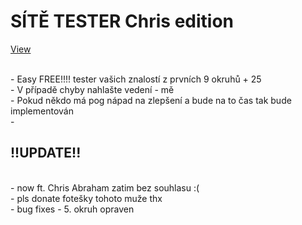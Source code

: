 <h1>SÍTĚ TESTER Chris edition</h1>


[View](https://pablomikes.github.io/Epicky-tutorial-na-SITE/)

<br>- Easy FREE!!!! tester vašich znalostí z prvních 9 okruhů + 25
<br>- V případě chyby nahlašte vedení - mě
<br>- Pokud někdo má pog nápad na zlepšení a bude na to čas tak bude implementován
<br>- 

<h2>!!UPDATE!!</h2>
<br>- now ft. Chris Abraham zatim bez souhlasu :( 
<br>- pls donate fotešky tohoto muže thx
<br>- bug fixes - 5. okruh opraven
